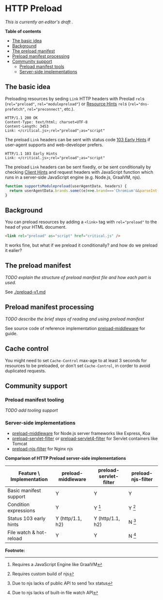 # HTTP Preload

*This is currently an editor's draft .*



**Table of contents**

<!--ts-->
   * [The basic idea](#the-basic-idea)
   * [Background](#background)
   * [The preload manifest](#the-preload-manifest)
   * [Preload manifest processing](#preload-manifest-processing)
   * [Community support](#community-support)
      * [Preload manifest tools](#preload-manifest-tools)
      * [Server-side implementations](#server-side-implementations)
      <!--te-->

<!-- ubuntu run gh-md-toc --insert --no-backup --hide-footer --skip-header README.md -->

## The basic idea

Preloading resources by seding `Link` HTTP headers with Preolad `rel`s (`rel="preload"`, `rel="modulepreload"`) or [Resource Hints](https://www.w3.org/TR/resource-hints/) `rel`s (`rel="dns-prefetch"`, `rel="preconnect"`, etc.).

```http
HTTP/1.1 200 OK
Content-Type: text/html; charset=UTF-8
Content-Length: 3453
Link: </critical.js>;rel="preload";as="script"
```

The preload `Link` headers can be sent with status code [103 Early Hints](https://developer.mozilla.org/zh-CN/docs/Web/HTTP/Status/103) if user-agent supports and web-developer prefers.

```http
HTTP/1.1 103 Early Hints
Link: </critical.js>;rel="preload";as="script"
```

The preload `Link` headers can be sent fixedly, or be sent conditionally by checking [Client Hints](https://developer.mozilla.org/en-US/docs/Web/HTTP/Client_hints) and request headers with JavaScript function which runs in a server-side JavaScript engine (e.g. Node.js, GraalVM, njs).

```js
function supportsModulepreload(userAgentData, headers) {
  return userAgentData.brands.some((e)=>e.brand==='Chromium'&&parseInt(e.version)>=66);
}
```



## Background

You can preload resources by adding a `<link>` tag with `rel="preload"` to the head of your HTML document.

```html
<link rel="preload" as="script" href="critical.js" />
```

It works fine, but what if we preload it conditionally? and how do we preload it ealier?



## The preload manifest

*TODO explain the structure of preload manifest file and how each part is used.*

See [./preload-v1.md](./preload-v1.md) 



## Preload manifest processing

*TODO describe the brief steps of reading and using preload manifest*

 See source code of reference implementation [preload-middleware](../preload-middleware) for guide.



## Cache control

You might need to set `Cache-Control` max-age to at least 3 seconds for resources to be preloaded, or don't set `Cache-Control`, in corder to avoid duplicated requests.

 

## Community support

### Preload manifest tooling

*TODO add tooling support*



### Server-side implementations

+ [preload-middleware](../preload-middleware) for Node.js server frameworks like Express, Koa
+ [preload-servlet-filter](../preload-servlet-filter) or [preload-servlet4-filter](../preload-servlet4-filter) for Servlet containers like Tomcat
+ [preload-njs-filter](../preload-njs-filter) for Nginx njs



**Comparison of HTTP Preload server-side implementations**

| Feature \\ Implementation | preload-middleware | preload-servlet-filter | preload-njs-filter |
| ------------------------- | ------------------ | ---------------------- | ------------------ |
| Basic manifest support    | Y                  | Y                      | Y                  |
| Condition expressions     | Y                  | Y [^1]                 | Y [^2]             |
| Status 103 early hints    | Y (http/1.1, h2)   | Y (http/1.1, h2)       | N [^3]             |
| File watch & hot-reload   | Y                  | Y                      | N [^4]             |



**Footnote:**

[^1]: Requires a JavaScript Engine like GraalVM
[^2]: Requires custom build of njs
[^3]: Due to njs lacks of public API to send 1xx status
[^4]: Due to njs lacks of built-in file watch API

